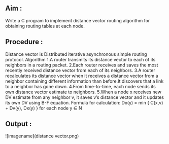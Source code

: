 ## Aim :
Write a C program to implement distance vector routing algorithm for obtaining routing tables at each node.

## Procedure :
Distance vector is Distributed iterative asynchronous simple routing protocol.
Algorithm
1.A router transmits its distance vector to each of its neighbors in a routing packet.
2.Each router receives and saves the most recently received distance vector from each of its neighbors.
3.A router recalculates its distance vector when it receives a distance vector from a neighbor containing different information than before.It discovers that a link to a neighbor has gone down.
4.From time-to-time, each node sends its own distance vector estimate to neighbors.
5.When a node x receives new DV estimate from any neighbor v, it saves v’s distance vector and it updates its own DV using B-F equation.
Formula for calculation: Dx(y) = min { C(x,v) + Dv(y), Dx(y) } for each node y ∈ N

## Output :
![imagename](distance vector.png)

